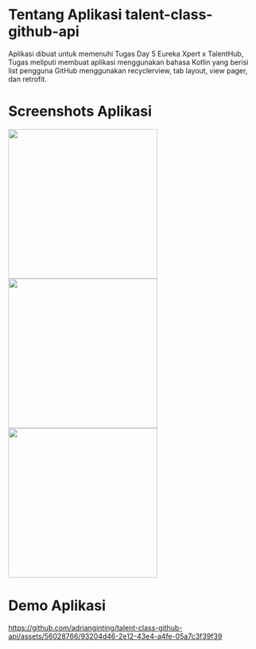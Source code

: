 # Tentang Aplikasi talent-class-github-api
Aplikasi dibuat untuk memenuhi Tugas Day 5 Eureka Xpert x TalentHub, Tugas meliputi membuat aplikasi menggunakan bahasa Kotlin yang berisi list pengguna GitHub menggunakan recyclerview, tab layout, view pager, dan retrofit.


# Screenshots Aplikasi
<img src="https://github.com/adrianginting/talent-class-github-api/assets/56028766/616eb518-1d82-4869-ba92-e1187abca198" width="300">
<img src="https://github.com/adrianginting/talent-class-github-api/assets/56028766/606b096b-cbb1-460d-978f-2ea234068e58" width="300">
<img src="https://github.com/adrianginting/talent-class-github-api/assets/56028766/7de75216-6cc1-4dfe-a480-e44d1a2edb66" width="300">

# Demo Aplikasi
https://github.com/adrianginting/talent-class-github-api/assets/56028766/93204d46-2e12-43e4-a4fe-05a7c3f39f39
